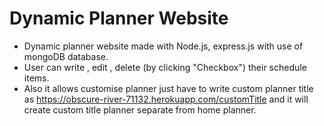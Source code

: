# Dynamic Planner Website
* Dynamic planner website made with Node.js, express.js with use of mongoDB database.
* User can write , edit , delete (by clicking "Checkbox") their schedule items.
* Also it allows customise planner just have to write custom planner title as https://obscure-river-71132.herokuapp.com/customTitle and it will create custom title    planner separate from home planner.
